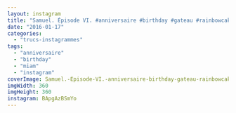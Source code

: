 ```yaml
---
layout: instagram
title: "Samuel. Épisode VI. #anniversaire #birthday #gateau #rainbowcake #starwars"
date: "2016-01-17"
categories: 
  - "trucs-instagrammes"
tags: 
  - "anniversaire"
  - "birthday"
  - "miam"
  - "instagram"
coverImage: Samuel.-Episode-VI.-anniversaire-birthday-gateau-rainbowcake-starwars.jpg
imgWidth: 360
imgHeight: 360
instagram: BApgAzBSmYo
---
```

